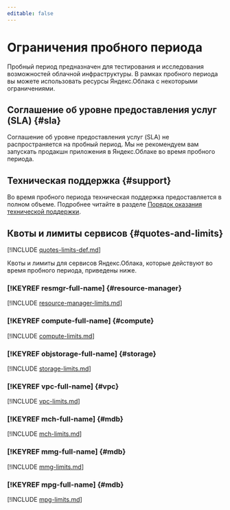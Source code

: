 ```yaml
---
editable: false
---
```


# Ограничения пробного периода

Пробный период предназначен для тестирования и исследования возможностей облачной инфраструктуры. В рамках пробного периода вы можете использовать ресурсы Яндекс.Облака с некоторыми ограничениями.


## Соглашение об уровне предоставления услуг (SLA) {#sla}

Соглашение об уровне предоставления услуг (SLA) не распространяется на пробный период. Мы не рекомендуем вам запускать продакшн приложения в Яндекс.Облаке во время пробного периода.


## Техническая поддержка {#support}

Во время пробного периода техническая поддержка предоставляется в полном объеме. Подробнее читайте в разделе [Порядок оказания технической поддержки](../../support/overview.md).


## Квоты и лимиты сервисов {#quotes-and-limits}

[!INCLUDE [quotes-limits-def.md](../../_includes/quotes-limits-def.md)]

Квоты и лимиты для сервисов Яндекс.Облака, которые действуют во время пробного периода, приведены ниже.


### [!KEYREF resmgr-full-name] {#resource-manager}

[!INCLUDE [resource-manager-limits.md](../../_includes/resource-manager-limits.md)]


### [!KEYREF compute-full-name] {#compute}

[!INCLUDE [compute-limits.md](../../_includes/compute-limits.md)]


### [!KEYREF objstorage-full-name] {#storage}

[!INCLUDE [storage-limits.md](../../_includes/storage-limits.md)]


### [!KEYREF vpc-full-name] {#vpc}

[!INCLUDE [vpc-limits.md](../../_includes/vpc-limits.md)]


### [!KEYREF mch-full-name] {#mdb}

[!INCLUDE [mch-limits.md](../../_includes/mdb/mch-limits.md)]


### [!KEYREF mmg-full-name] {#mdb}

[!INCLUDE [mmg-limits.md](../../_includes/mdb/mmg-limits.md)]


### [!KEYREF mpg-full-name] {#mdb}

[!INCLUDE [mpg-limits.md](../../_includes/mdb/mpg-limits.md)]
